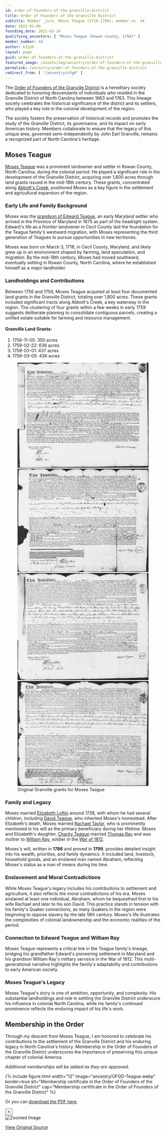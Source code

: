 ```yaml
---
id: order-of-founders-of-the-granville-district
title: Order of Founders of the Granville District
subtitle: Member _jure_ Moses Teague (1718-1799); member no. 44
date: 2025-01-09
founding_date: 2022-03-24
qualifying_ancestors: [ "Moses Teague (Rowan County, 1756)" ]
member_number: 44
author: k3jph
layout: page
guid: order-of-founders-of-the-granville-district
featured_image: /assets/img/ancestry/order-of-founders-of-the-granville-district.webp
permalink: /ancestry/order-of-founders-of-the-granville-district
redirect_from: [ "/ancestry/ofgd" ]
---
```


The [Order of Founders of the Granville
District](https://orderoffoundersofthegranvilledistrict.weebly.com/) is
a hereditary society dedicated to honoring descendants of individuals
who resided in the Granville District of North Carolina between 1663
and 1763. This lineage society celebrates the historical significance of
the district and its settlers, who played a key role in the colonial
development of the region.

The society fosters the preservation of historical records and promotes
the study of the Granville District, its governance, and its impact on
early American history. Members collaborate to ensure that the legacy of
this unique area, governed semi-independently by John Earl Granville,
remains a recognized part of North Carolina's heritage.

## Moses Teague

[Moses Teague](https://www.wikitree.com/wiki/Teague-228) was a prominent
landowner and settler in Rowan County, North Carolina, during the
colonial period. He played a significant role in the development of the
Granville District, acquiring over 1,800 acres through land grants
issued in the mid-18th century.  These grants, concentrated along
[Abbott's
Creek](https://piedmonttrails.com/2017/11/19/historical-treasure-of-abbotts-creek/),
positioned Moses as a key figure in the settlement and agricultural
expansion of the region.

### Early Life and Family Background

Moses was the [grandson of Edward Teague](/ancestry/offm), an early
Maryland settler who arrived in the Province of Maryland in 1675 as part
of the headright system. Edward's life as a frontier landowner in Cecil
County laid the foundation for the Teague family's westward migration,
with Moses representing the third generation of Teagues to pursue
opportunities in new territories.

Moses was born on March 3, 1718, in Cecil County, Maryland, and
likely grew up in an environment shaped by farming, land speculation,
and migration. By the mid-18th century, Moses had moved southward,
eventually settling in Rowan County, North Carolina, where he
established himself as a major landholder.

### Landholdings and Contributions

Between 1756 and 1759, Moses Teague acquired at least four documented
land grants in the Granville District, totaling over 1,800 acres.  These
grants included significant tracts along Abbott's Creek, a key waterway
in the region. The clustering of four grants within a few weeks in early
1759 suggests deliberate planning to consolidate contiguous parcels,
creating a unified estate suitable for farming and resource management.

#### Granville Land Grants:
1. 1756-11-05: 350 acres
2. 1759-02-22: 636 acres
4. 1759-03-01: 437 acres
5. 1759-03-05: 436 acres

<div class="item col-md-12 px-4">
    <div class="card">
        <figure>
            <div class="row mb-2">
                <div class="item col-md-3">
                    <img class="featured-img mx-auto" src="/assets/img/ancestry/ofgd/granville-grant-teague-1756-11-05.webp" alt="Granville grant for Moses Teague, 1756-11-05" data-toggle="modal" data-target="#imageModal" data-full="/assets/img/ancestry/ofgd/granville-grant-teague-1756-11-05.webp" />
                </div>
                <div class="item col-md-3">
                    <img class="featured-img mx-auto" src="/assets/img/ancestry/ofgd/granville-grant-teague-1759-02-22.webp" alt="Granville grant for Moses Teague, 1759-02-22" data-toggle="modal" data-target="#imageModal" data-full="/assets/img/ancestry/ofgd/granville-grant-teague-1759-02-22.webp" />
                </div>
                <div class="item col-md-3">
                    <img class="featured-img mx-auto" src="/assets/img/ancestry/ofgd/granville-grant-teague-1759-03-01.webp" alt="Granville grant for Moses Teague, 1759-03-01" data-toggle="modal" data-target="#imageModal" data-full="/assets/img/ancestry/ofgd/granville-grant-teague-1759-03-01.webp" />
                </div>
                <div class="item col-md-3">
                    <img class="featured-img mx-auto" src="/assets/img/ancestry/ofgd/granville-grant-teague-1759-03-05.webp" alt="Granville grant for Moses Teague, 1759-03-05" data-toggle="modal" data-target="#imageModal" data-full="/assets/img/ancestry/ofgd/granville-grant-teague-1759-03-05.webp" />
                </div>
            </div>
            <div class="content">
                <figcaption class="images-caption">Original Granville grants for Moses Teague</figcaption>
            </div>
        </figure>
    </div>
</div>

### Family and Legacy

Moses married [Elizabeth
Loftin](https://www.wikitree.com/wiki/Loftin-83) around 1738, with whom
he had several children, including [David
Teague](https://www.wikitree.com/wiki/Teague-263), who inherited Moses's
homestead.  After Elizabeth's death, Moses married [Rachael
Taylor](https://www.wikitree.com/wiki/Taylor-4754), who is prominently
mentioned in his will as the primary beneficiary during her lifetime.
Moses and Elizabeth's daughter, [Charity
Teague](https://www.wikitree.com/wiki/Teague-265) married [Thomas
Ray](https://www.wikitree.com/wiki/Ray-654) and was mother to [William
Ray](https://www.wikitree.com/wiki/Ray-3368), soldier in the [War of
1812](/ancestry/gsw1812).

Moses's will, written in **1786** and proved in **1799**, provides
detailed insight into his wealth, priorities, and family dynamics. It
included land, livestock, household goods, and an enslaved man named
Abraham, reflecting Moses's status as a man of means during his time.

### Enslavement and Moral Contradictions

While Moses Teague's legacy includes his contributions to settlement and
agriculture, it also reflects the moral contradictions of his era. Moses
enslaved at least one individual, Abraham, whom he bequeathed first to
his wife Rachael and later to his son David. This practice stands in
tension with his family's Quaker connections, as many Quakers in the
region were beginning to oppose slavery by the late 18th century.
Moses's life illustrates the complexities of colonial landownership and
the economic realities of the period.

### Connection to Edward Teague and William Ray

Moses Teague represents a critical link in the Teague family's lineage,
bridging his grandfather Edward's pioneering settlement in Maryland and
his grandson William Ray's military servsice in the War of 1812. This
multi-generational narrative highlights the family's adaptability and
contributions to early American society.

### Moses Teague's Legacy

Moses Teague's story is one of ambition, opportunity, and complexity.
His substantial landholdings and role in settling the Granville District
underscore his influence in colonial North Carolina, while his family's
continued prominence reflects the enduring impact of his life's work.

## Membership in the Order

Through my descent from Moses Teague, I am honored to celebrate his
contributions to the settlement of the Granville District and his
enduring legacy in North Carolina's history. Membership in the Order of
Founders of the Granville District underscores the importance of
preserving this unique chapter of colonial America.

*Additional memberships will be added as they are approved.*

{% include figure.html width="12"
   image="ancestry/OFGD-Teague.webp" border=true
   alt="Membership certificate in the Order of Founders of the Granville District"
   cap="Membership certificate in the Order of Founders of the Granville District" %}
   
Or you can [download the PDF here](/assets/docs/ancestry/OFGD-Teague.pdf).

<!-- Modal -->
<div class="modal fade" id="imageModal" tabindex="-1" role="dialog" aria-labelledby="imageModalLabel" aria-hidden="true">
    <div class="modal-dialog modal-lg" role="document">
        <div class="modal-content">
            <div class="modal-header">
                <button type="button" class="close" data-dismiss="modal" aria-label="Close">
                    <span aria-hidden="true">&times;</span>
                </button>
            </div>
            <div class="modal-body text-center">
                <img id="modalImage" src="" class="img-responsive" alt="Zoomed Image">
                <p id="modalCaption" class="mt-3"></p>
                <a id="modalLink" href="#" target="_blank" class="btn btn-primary mt-2">View Original Source</a>
            </div>
        </div>
    </div>
</div>

<script>
    document.addEventListener('DOMContentLoaded', function () {
        // Attach click event listeners to all images with data-toggle="modal"
        document.querySelectorAll('[data-toggle="modal"]').forEach(function (img) {
            img.addEventListener('click', function () {
                var fullImage = img.getAttribute('data-full'); // Get the full image URL
                var modalImage = document.getElementById('modalImage'); // Modal image element
                var modalCaption = document.getElementById('modalCaption'); // Modal caption element
                var modalLink = document.getElementById('modalLink'); // Modal link element

                modalImage.setAttribute('src', fullImage); // Set the src of the modal image
                modalImage.setAttribute('alt', img.getAttribute('alt')); // Set alt text
                modalCaption.textContent = img.getAttribute('alt'); // Use alt text as caption
                modalLink.setAttribute('href', fullImage); // Placeholder for the original source
            });
        });
    });
</script>
